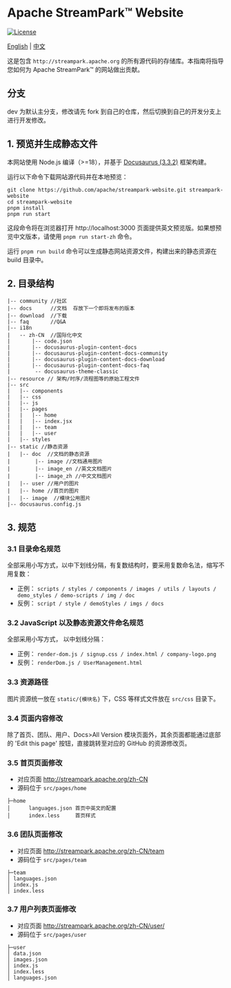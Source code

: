 # Apache StreamPark™ Website

[![License](https://img.shields.io/badge/license-Apache%202-4EB1BA.svg)](https://www.apache.org/licenses/LICENSE-2.0.html)

[English](README.md) | [中文](README_ZH.md)

这是包含 `http://streampark.apache.org` 的所有源代码的存储库。本指南将指导您如何为 Apache StreamPark™  的网站做出贡献。

## 分支

dev 为默认主分支，修改请先 fork 到自己的仓库，然后切换到自己的开发分支上进行开发修改。

## 1. 预览并生成静态文件

本网站使用 Node.js 编译（>=18），并基于 [Docusaurus (3.3.2)](https://docusaurus.io/) 框架构建。

运行以下命令下载网站源代码并在本地预览：

```shell
git clone https://github.com/apache/streampark-website.git streampark-website
cd streampark-website
pnpm install
pnpm run start
```

这段命令将在浏览器打开 http://localhost:3000 页面提供英文预览版。如果想预览中文版本，请使用 `pnpm run start-zh` 命令。

运行 `pnpm run build` 命令可以生成静态网站资源文件，构建出来的静态资源在 build 目录中。

## 2. 目录结构

```text
|-- community //社区
|-- docs      //文档  存放下一个即将发布的版本
|-- download  //下载
|-- faq       //Q&A
|-- i18n
|   -- zh-CN  //国际化中文
|       |-- code.json
|       |-- docusaurus-plugin-content-docs
|       |-- docusaurus-plugin-content-docs-community
|       |-- docusaurus-plugin-content-docs-download
|       |-- docusaurus-plugin-content-docs-faq
|        -- docusaurus-theme-classic
|-- resource // 架构/时序/流程图等的原始工程文件
|-- src
|   |-- components
|   |-- css
|   |-- js
|   |-- pages
|   |   |-- home
|   |   |-- index.jsx
|   |   |-- team
|   |   |-- user
|   |-- styles
|-- static //静态资源
|   |-- doc  //文档的静态资源
|        |-- image //文档通用图片
|        |-- image_en //英文文档图片
|        |-- image_zh //中文文档图片
|   |-- user //用户的图片
|   |-- home //首页的图片
|   |-- image  //模块公用图片
|-- docusaurus.config.js
```

## 3. 规范

### 3.1 目录命名规范

全部采用小写方式，以中下划线分隔，有复数结构时，要采用复数命名法，缩写不用复数：

* 正例： `scripts / styles / components / images / utils / layouts / demo_styles / demo-scripts / img / doc`
* 反例： `script / style / demoStyles / imgs / docs`

### 3.2 JavaScript 以及静态资源文件命名规范

全部采用小写方式， 以中划线分隔：

* 正例： `render-dom.js / signup.css / index.html / company-logo.png`
* 反例： `renderDom.js / UserManagement.html`

### 3.3 资源路径

图片资源统一放在 `static/{模块名}` 下，CSS 等样式文件放在 `src/css` 目录下。

### 3.4 页面内容修改

除了首页、团队、用户、Docs>All Version 模块页面外，其余页面都能通过底部的 'Edit this page' 按钮，直接跳转至对应的 GitHub 的资源修改页。

### 3.5 首页页面修改

* 对应页面 http://streampark.apache.org/zh-CN
* 源码位于 `src/pages/home`

```
├─home
│      languages.json 首页中英文的配置
│      index.less     首页样式
```

### 3.6 团队页面修改

* 对应页面 http://streampark.apache.org/zh-CN/team
* 源码位于 `src/pages/team`

```
├─team
│ languages.json
│ index.js
│ index.less
```

### 3.7  用户列表页面修改

* 对应页面 http://streampark.apache.org/zh-CN/user/
* 源码位于 `src/pages/user`

```
├─user
│ data.json
│ images.json
│ index.js
│ index.less
│ languages.json
```
